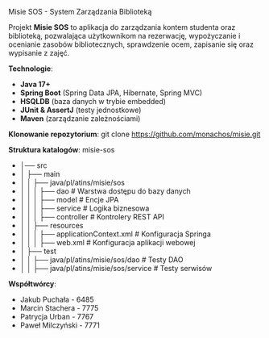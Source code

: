 Misie SOS - System Zarządzania Biblioteką
 
Projekt **Misie SOS** to aplikacja do zarządzania kontem studenta oraz biblioteką, pozwalająca użytkownikom na rezerwację, wypożyczanie i ocenianie zasobów bibliotecznych, sprawdzenie ocem, zapisanie się oraz wypisanie z zajęć.

**Technologie**:
 - **Java 17+**  
- **Spring Boot** (Spring Data JPA, Hibernate, Spring MVC)  
- **HSQLDB** (baza danych w trybie embedded)  
- **JUnit & AssertJ** (testy jednostkowe)  
- **Maven** (zarządzanie zależnościami)

 **Klonowanie repozytorium**:
   git clone https://github.com/monachos/misie.git

**Struktura katalogów**: 
misie-sos
- │── src
- │   ├── main
- │   │   ├── java/pl/atins/misie/sos
- │   │   │   ├── dao          # Warstwa dostępu do bazy danych
- │   │   │   ├── model        # Encje JPA
- │   │   │   ├── service      # Logika biznesowa
- │   │   │   ├── controller   # Kontrolery REST API
- │   │   ├── resources
- │   │   │   ├── applicationContext.xml  # Konfiguracja Springa
- │   │   │   ├── web.xml  # Konfiguracja aplikacji webowej
- │   ├── test
- │   │   ├── java/pl/atins/misie/sos/dao  # Testy DAO
- │   │   ├── java/pl/atins/misie/sos/service  # Testy serwisów

**Współtwórcy**:

- Jakub Puchała - 6485
- Marcin Stachera - 7775
- Patrycja Urban - 7767
- Paweł Milczyński - 7771


